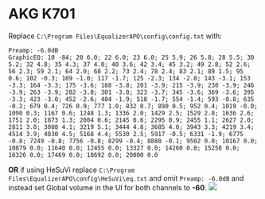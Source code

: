 # AKG K701
Replace `C:\Program Files\EqualizerAPO\config\config.txt` with:
```
Preamp: -6.0dB
GraphicEQ: 10 -84; 20 6.0; 22 6.0; 23 6.0; 25 5.9; 26 5.8; 28 5.5; 30 5.2; 32 4.8; 35 4.3; 37 4.0; 40 3.6; 42 3.4; 45 3.2; 49 2.8; 52 2.6; 56 2.3; 59 2.1; 64 2.0; 68 2.2; 73 2.4; 78 2.4; 83 2.1; 89 1.5; 95 0.6; 102 -0.3; 109 -1.0; 117 -1.7; 125 -2.3; 134 -2.8; 143 -3.1; 153 -3.3; 164 -3.3; 175 -3.6; 188 -3.8; 201 -3.9; 215 -3.9; 230 -3.9; 246 -3.9; 263 -3.9; 282 -3.8; 301 -3.8; 323 -3.7; 345 -3.6; 369 -3.6; 395 -3.3; 423 -3.0; 452 -2.6; 484 -1.9; 518 -1.7; 554 -1.4; 593 -0.8; 635 -0.2; 679 0.4; 726 0.9; 777 1.0; 832 0.7; 890 0.5; 952 0.4; 1019 -0.0; 1090 0.3; 1167 0.6; 1248 1.3; 1336 2.0; 1429 2.5; 1529 2.8; 1636 2.6; 1751 2.0; 1873 1.3; 2004 0.6; 2145 0.6; 2295 0.9; 2455 1.1; 2627 2.0; 2811 3.0; 3008 4.1; 3219 5.1; 3444 4.8; 3685 4.0; 3943 3.3; 4219 3.4; 4514 3.9; 4830 4.5; 5168 4.4; 5530 2.5; 5917 -0.5; 6331 -1.9; 6775 -0.8; 7249 -0.8; 7756 -0.8; 8299 -0.4; 8880 -0.1; 9502 0.0; 10167 0.0; 10879 0.0; 11640 0.0; 12455 0.0; 13327 0.0; 14260 0.0; 15258 0.0; 16326 0.0; 17469 0.0; 18692 0.0; 20000 0.0
```
**OR** if using HeSuVi replace `C:\Program Files\EqualizerAPO\config\HeSuVi\eq.txt` and omit `Preamp: -6.0dB` and instead set Global volume in the UI for both channels to **-60**.
![](https://raw.githubusercontent.com/jaakkopasanen/AutoEq/master/results/Headphone.com/innerfidelity/onear/AKG%20K701/AKG%20K701.png)